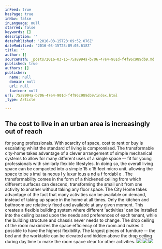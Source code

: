 ```yaml
---
inFeed: true
hasPage: true
inNav: false
inLanguage: null
starred: false
keywords: []
description: ''
datePublished: '2016-03-15T23:09:52.076Z'
dateModified: '2016-03-15T23:09:05.618Z'
title: ''
author: []
sourcePath: _posts/2016-03-15-75a8994a-b706-47e4-901d-f4f96c989db9.md
published: true
authors: []
publisher:
  name: null
  domain: null
  url: null
  favicon: null
url: 75a8994a-b706-47e4-901d-f4f96c989db9/index.html
_type: Article

---
```

## The cost to live in an urban area is increasingly out of reach
for young professionals. With scarcity of space, cost to rent
or buy is escalating whilst the standard of living is
compromised. The transformable city-home takes
advantage of a clever arrangement of simple mechanical
systems to allow for many different uses of a single space --
fit for young professionals with similarly flexible lifestyles. In
doing so, the overall living space can be compacted into a
simple 15 x 15 feet micro unit, allowing the space to be
s imul ta neous l y luxur ious a nd a f fordabl e . The
transformability comes in the form of a thickened ceiling
from which different surfaces can descend, transforming the
small unit from one activity to another without taking any
floor space. The City Home takes advantage of the fact that
many activities can be available on demand, instead of
taking up space in the home at all times. Only the kitchen
and bathroom are relatively fixed and available at any given
moment. This creates a flexible building system where
different 'activities' can be installed into the ceiling based
upon the needs and preferences of each tenant, while the
building structure and chassis never needs to change. The
drop ceiling of the room maximizes the space efficiency of
the room and makes it possible to have the highest flexibility.
The largest pieces of furniture -- the bed and the worktable
can be elevated and hidden above the drop ceiling during
day time to make the room space clear for other activities.
![](https://the-grid-user-content.s3-us-west-2.amazonaws.com/9ee69ee3-fd20-4fca-b7a7-c6f81f3808b8.jpg)
![](https://the-grid-user-content.s3-us-west-2.amazonaws.com/cca3c95f-2b28-4477-b426-7a10fa3144f2.jpg)
![](https://the-grid-user-content.s3-us-west-2.amazonaws.com/23eccade-0314-4d6b-8412-0b2d3d72560d.jpg)
